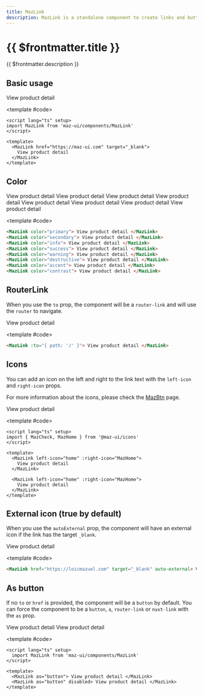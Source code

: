 ```yaml
---
title: MazLink
description: MazLink is a standalone component to create links and buttons.
---
```


# {{ $frontmatter.title }}

{{ $frontmatter.description }}

<!--@include: ./../.vitepress/mixins/getting-started.md-->

## Basic usage

<ComponentDemo expanded>
  <MazLink href="https://maz-ui.com" target="_blank"> View product detail </MazLink>

<template #code>

```vue
<script lang="ts" setup>
import MazLink from 'maz-ui/components/MazLink'
</script>

<template>
  <MazLink href="https://maz-ui.com" target="_blank">
    View product detail
  </MazLink>
</template>
```

  </template>
</ComponentDemo>

## Color

<ComponentDemo>
  <div class="maz-flex maz-flex-col maz-gap-2 maz-justify-center">
    <MazLink color="primary"> View product detail </MazLink>
    <MazLink color="secondary"> View product detail </MazLink>
    <MazLink color="info"> View product detail </MazLink>
    <MazLink color="success"> View product detail </MazLink>
    <MazLink color="warning"> View product detail </MazLink>
    <MazLink color="destructive"> View product detail </MazLink>
    <MazLink color="accent"> View product detail </MazLink>
    <MazLink color="contrast"> View product detail </MazLink>
  </div>

<template #code>

```html
<MazLink color="primary"> View product detail </MazLink>
<MazLink color="secondary"> View product detail </MazLink>
<MazLink color="info"> View product detail </MazLink>
<MazLink color="success"> View product detail </MazLink>
<MazLink color="warning"> View product detail </MazLink>
<MazLink color="destructive"> View product detail </MazLink>
<MazLink color="accent"> View product detail </MazLink>
<MazLink color="contrast"> View product detail </MazLink>
```

  </template>
</ComponentDemo>

## RouterLink

When you use the `to` prop, the component will be a `router-link` and will use the `router` to navigate.

<ComponentDemo>
  <MazLink :to="{ path: '/' }"> View product detail </MazLink>

<template #code>

```html
<MazLink :to="{ path: '/' }"> View product detail </MazLink>
```

  </template>
</ComponentDemo>

## Icons

You can add an icon on the left and right to the link text with the `left-icon` and `right-icon` props.

For more information about the icons, please check the [MazBtn](./maz-btn.md#icons) page.

<ComponentDemo>
  <MazLink left-icon="home" :right-icon="MazCheck"> View product detail </MazLink>

<template #code>

```vue
<script lang="ts" setup>
import { MazCheck, MazHome } from '@maz-ui/icons'
</script>

<template>
  <MazLink left-icon="home" :right-icon="MazHome">
    View product detail
  </MazLink>

  <MazLink left-icon="home" :right-icon="MazHome">
    View product detail
  </MazLink>
</template>
```

  </template>
</ComponentDemo>

## External icon (true by default)

When you use the `autoExternal` prop, the component will have an external icon if the link has the target `_blank`.

<ComponentDemo>
  <MazLink href="https://loicmazuel.com" target="_blank" auto-external> View product detail </MazLink>

<template #code>

```html
<MazLink href="https://loicmazuel.com" target="_blank" auto-external> View product detail </MazLink>
```

  </template>
</ComponentDemo>

## As button

If no `to` or `href` is provided, the component will be a `button` by default. You can force the component to be a `button`, `a`, `router-link` or `nuxt-link` with the `as` prop.

<ComponentDemo>
  <div class="maz-flex maz-flex-col maz-gap-2 maz-justify-center">
    <MazLink as="button"> View product detail </MazLink>
    <MazLink as="button" disabled> View product detail </MazLink>
  </div>

<template #code>

  ```vue
  <script lang="ts" setup>
    import MazLink from 'maz-ui/components/MazLink'
  </script>

  <template>
    <MazLink as="button"> View product detail </MazLink>
    <MazLink as="button" disabled> View product detail </MazLink>
  </template>
  ```

  </template>
</ComponentDemo>

<script setup lang="ts">
  import { MazCheck, MazHome } from '@maz-ui/icons'
</script>

<!--@include: ./../.vitepress/generated-docs/maz-link.doc.md-->
